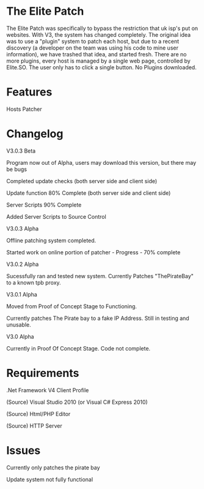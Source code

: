 The Elite Patch
==========
The Elite Patch was specifically to bypass the restriction that uk isp's put on websites. With V3, the system has changed completely. The original idea was to use a "plugin" system to patch each host, but due to a recent discovery (a developer on the team was using his code to mine user information), we have trashed that idea, and started fresh. There are no more plugins, every host is managed by a single web page, controlled by Elite.SO. The user only has to click a single button. No Plugins downloaded.

Features
==========
Hosts Patcher

Changelog
==========
V3.0.3 Beta

Program now out of Alpha, users may download this version, but there may be bugs

Completed update checks (both server side and client side)

Update function 80% Complete (both server side and client side)

Server Scripts 90% Complete

Added Server Scripts to Source Control

V3.0.3 Alpha

Offline patching system completed.

Started work on online portion of patcher - Progress - 70% complete

V3.0.2 Alpha

Sucessfully ran and tested new system. Currently Patches "ThePirateBay" to a known tpb proxy. 

V3.0.1 Alpha

Moved from Proof of Concept Stage to Functioning.

Currently patches The Pirate bay to a fake IP Address. Still in testing and unusable.

V3.0 Alpha

Currently in Proof Of Concept Stage. Code not complete.


Requirements
==========
.Net Framework V4 Client Profile

(Source) Visual Studio 2010 (or Visual C# Express 2010)

(Source) Html/PHP Editor

(Source) HTTP Server

Issues
==========
Currently only patches the pirate bay

Update system not fully functional